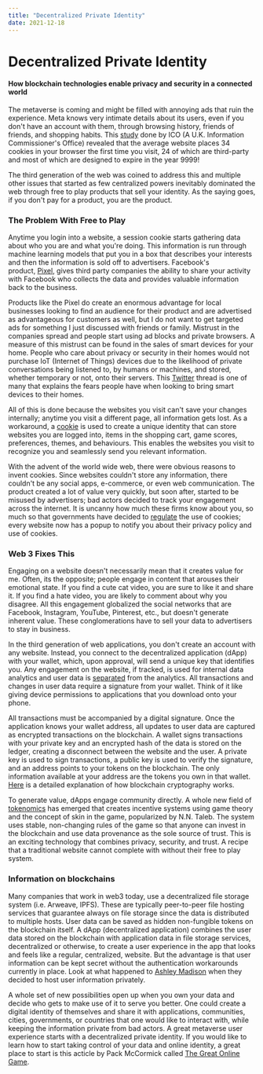 ```yaml
---
title: "Decentralized Private Identity"
date: 2021-12-18
---
```

# Decentralized Private Identity
#### How blockchain technologies enable privacy and security in a connected world

The metaverse is coming and might be filled with annoying ads that ruin the experience. Meta knows very intimate details about its users, even if you don't have an account with them, through browsing history, friends of friends, and shopping habits. This [study](https://www.digitaltrends.com/computing/history-of-cookies-and-effect-on-privacy/) done by ICO (A U.K. Information Commissioner's Office) revealed that the average website places 34 cookies in your browser the first time you visit, 24 of which are third-party and most of which are designed to expire in the year 9999! 

The third generation of the web was coined to address this and multiple other issues that started as few centralized powers inevitably dominated the web through free to play products that sell your identity. As the saying goes, if you don't pay for a product, you are the product.

### The Problem With Free to Play

Anytime you login into a website, a session cookie starts gathering data about who you are and what you're doing. This information is run through machine learning models that put you in a box that describes your interests and then the information is sold off to advertisers. Facebook's product, [Pixel](https://www.facebook.com/business/help/742478679120153?id=1205376682832142), gives third party companies the ability to share your activity with Facebook who collects the data and provides valuable information back to the business.

Products like the Pixel do create an enormous advantage for local businesses looking to find an audience for their product and are advertised as advantageous for customers as well, but I do not want to get targeted ads for something I just discussed with friends or family. Mistrust in the companies spread and people start using ad blocks and private browsers. A measure of this mistrust can be found in the sales of smart devices for your home. People who care about privacy or security in their homes would not purchase IoT (Internet of Things) devices due to the likelihood of private conversations being listened to, by humans or machines, and stored, whether temporary or not, onto their servers. This [Twitter](https://twitter.com/cdixon/status/1467708420304216066) thread is one of many that explains the fears people have when looking to bring smart devices to their homes.

All of this is done because the websites you visit can't save your changes internally; anytime you visit a different page, all information gets lost. As a workaround, a [cookie](https://www.allaboutcookies.org/cookies/session-cookies-used-for.html) is used to create a unique identity that can store websites you are logged into, items in the shopping cart, game scores, preferences, themes, and behaviours. This enables the websites you visit to recognize you and seamlessly send you relevant information.

With the advent of the world wide web, there were obvious reasons to invent cookies. Since websites couldn't store any information, there couldn't be any social apps, e-commerce, or even web communication. The product created a lot of value very quickly, but soon after, started to be misused by advertisers; bad actors decided to track your engagement across the internet. It is uncanny how much these firms know about you, so much so that governments have decided to [regulate](https://www.cookielaw.org/the-cookie-law/) the use of cookies; every website now has a popup to notify you about their privacy policy and use of cookies.

### Web 3 Fixes This

Engaging on a website doesn't necessarily mean that it creates value for me. Often, its the opposite; people engage in content that arouses their emotional state. If you find a cute cat video, you are sure to like it and share it. If you find a hate video, you are likely to comment about why you disagree. All this engagement globalized the social networks that are Facebook, Instagram, YouTube, Pinterest, etc., but doesn't generate inherent value. These conglomerations have to sell your data to advertisers to stay in business. 

In the third generation of web applications, you don't create an account with any website. Instead, you connect to the decentralized application (dApp) with your wallet, which, upon approval, will send a unique key that identifies you. Any engagement on the website, if tracked, is used for internal data analytics and user data is [separated](https://web3.foundation/privacy-and-cookies/) from the analytics. All transactions and changes in user data require a signature from your wallet. Think of it like giving device permissions to applications that you download onto your phone. 

All transactions must be accompanied by a digital signature. Once the application knows your wallet address, all updates to user data are captured as encrypted transactions on the blockchain. A wallet signs transactions with your private key and an encrypted hash of the data is stored on the ledger, creating a disconnect between the website and the user. A private key is used to sign transactions, a public key is used to verify the signature, and an address points to your tokens on the blockchain. The only information available at your address are the tokens you own in that wallet. [Here](https://github.com/Token-Economy-Book/EnglishOriginal/wiki/Token-Security%3A-Cryptography) is a detailed explanation of how blockchain cryptography works.

To generate value, dApps engage community directly. A whole new field of [tokenomics](https://coinmarketcap.com/alexandria/article/what-is-tokenomics) has emerged that creates incentive systems using game theory and the concept of skin in the game, popularized by N.N. Taleb. The system uses stable, non-changing rules of the game so that anyone can invest in the blockchain and use data provenance as the sole source of trust. This is an exciting technology that combines privacy, security, and trust. A recipe that a traditional website cannot complete with without their free to play system. 

### Information on blockchains

Many companies that work in web3 today, use a decentralized file storage system (i.e. Arweave, IPFS). These are typically peer-to-peer file hosting services that guarantee always on file storage since the data is distributed to multiple hosts. User data can be saved as hidden non-fungible tokens on the blockchain itself. A dApp (decentralized application) combines the user data stored on the blockchain with application data in file storage services, decentralized or otherwise, to create a user experience in the app that looks and feels like a regular, centralized, website. But the advantage is that user information can be kept secret without the authentication workarounds currently in place. Look at what happened to [Ashley Madison](https://en.wikipedia.org/wiki/Ashley_Madison_data_breach) when they decided to host user information privately.

A whole set of new possibilities open up when you own your data and decide who gets to make use of it to serve you better. One could create a digital identity of themselves and share it with applications, communities, cities, governments, or countries that one would like to interact with, while keeping the information private from bad actors. A great metaverse user experience starts with a decentralized private identity. If you would like to learn how to start taking control of your data and online identity, a great place to start is this acticle by Pack McCormick called [The Great Online Game](https://www.notboring.co/p/the-great-online-game).
